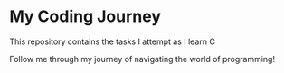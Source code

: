 # My Coding Journey

This repository contains the tasks I attempt as I learn C

Follow me through my journey of navigating the world of programming!
